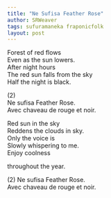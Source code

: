 ```yaml
---
title: "Ne Sufisa Feather Rose"
author: SRWeaver
tags: sufuramaneka fraponicfolk
layout: post
---
```

Forest of red flows<br />
Even as the sun lowers.<br />
After night hours<br />
The red sun falls from the sky<br />
Half the night is black.<br />

(2)<br />
Ne sufisa Feather Rose.<br />
Avec chaveau de rouge et noir. 

Red sun in the sky<br />
Reddens the clouds in sky.<br />
Only the voice is<br />
Slowly whispering to me.<br />
Enjoy coolness<br />

throughout the year.<br />

(2)
Ne sufisa Feather Rose.<br />
Avec chaveau de rouge et noir.
